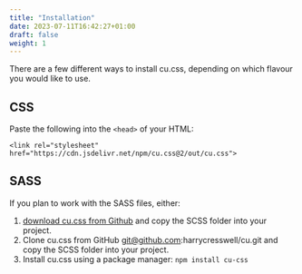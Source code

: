 ```yaml
---
title: "Installation"
date: 2023-07-11T16:42:27+01:00
draft: false
weight: 1
---
```



There are a few different ways to install cu.css, depending on which flavour you would like to use.

## CSS

Paste the following into the `<head>` of your HTML:

```
<link rel="stylesheet" href="https://cdn.jsdelivr.net/npm/cu.css@2/out/cu.css">
```



## SASS

If you plan to work with the SASS files, either:

1. [download cu.css from Github]() and copy the SCSS folder into your project.
2. Clone cu.css from GitHub git@github.com:harrycresswell/cu.git and copy the SCSS folder into your project.
3. Install cu.css using a package manager: `npm install cu-css`

